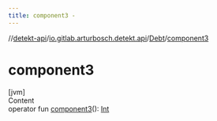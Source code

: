 ```yaml
---
title: component3 -
---
```

//[detekt-api](../../index.md)/[io.gitlab.arturbosch.detekt.api](../index.md)/[Debt](index.md)/[component3](component3.md)



# component3  
[jvm]  
Content  
operator fun [component3](component3.md)(): [Int](https://kotlinlang.org/api/latest/jvm/stdlib/kotlin/-int/index.html)  



